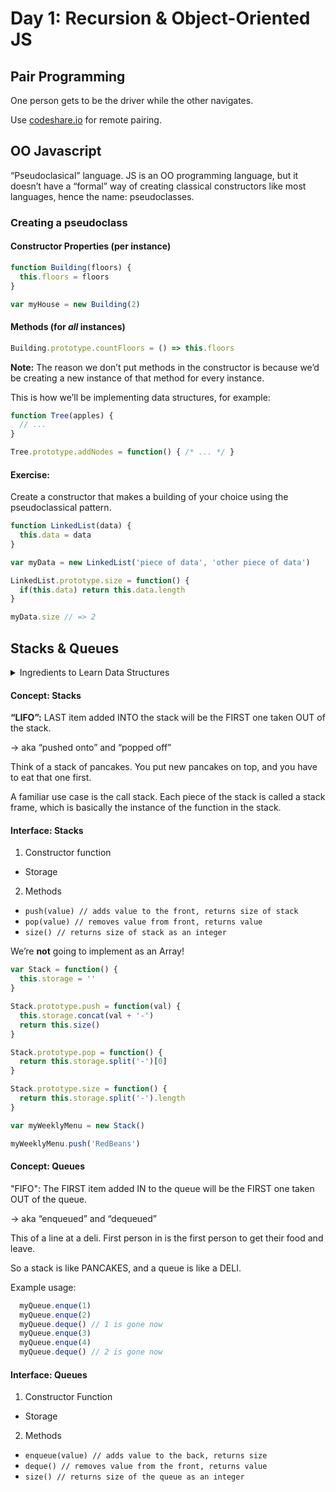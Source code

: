 # Day 1: Recursion & Object-Oriented JS


## Pair Programming

One person gets to be the driver while the other navigates.

Use [codeshare.io](codeshare.io) for remote pairing.


## OO Javascript

“Pseudoclasical” language. JS is an OO programming language, but it doesn’t have a “formal” way of creating classical constructors like most languages, hence the name: pseudoclasses.

### Creating a pseudoclass

#### Constructor Properties (per instance)

```javascript
function Building(floors) {
  this.floors = floors
}

var myHouse = new Building(2)
```

#### Methods (for *all* instances)

```javascript
Building.prototype.countFloors = () => this.floors
```

**Note:** The reason we don’t put methods in the constructor is because we’d be creating a new instance of that method for every instance.

This is how we’ll be implementing data structures, for example:

```javascript
function Tree(apples) {
  // ...
}

Tree.prototype.addNodes = function() { /* ... */ }
```

#### Exercise:

Create a constructor that makes a building of your choice using the pseudoclassical pattern.

```javascript
function LinkedList(data) {
  this.data = data
}

var myData = new LinkedList('piece of data', 'other piece of data')

LinkedList.prototype.size = function() {
  if(this.data) return this.data.length
}

myData.size // => 2
```


## Stacks & Queues

<details>
  <summary> Ingredients to Learn Data Structures </summary>

  1. Learn Data Structure Concept
    * Draw it
    * Create the API/operation methods
  2. Build the Data Structure
    * Pseudocode the implementation
    * Code the data structure constructor
  3. Utilize the Data Structure
    * Put your data structure to work!
    * Pair it with an algorithm if needed
  4. Understand Data Structure
    * What is the time complexity?
    * How can you optimize?

</details>


#### Concept: Stacks

**“LIFO”:** LAST item added INTO the stack will be the FIRST one taken OUT of the stack.

-> aka “pushed onto” and “popped off”

Think of a stack of pancakes. You put new pancakes on top, and you have to eat that one first.

A familiar use case is the call stack. Each piece of the stack is called a stack frame, which is basically the instance of the function in the stack.

#### Interface: Stacks

1. Constructor function
  * Storage
2. Methods
  * `push(value) // adds value to the front, returns size of stack`
  * `pop(value) // removes value from front, returns value`
  * `size() // returns size of stack as an integer`

We’re **not** going to implement as an Array!

```javascript
var Stack = function() {
  this.storage = ''
}

Stack.prototype.push = function(val) {
  this.storage.concat(val + '-')
  return this.size()
}

Stack.prototype.pop = function() {
  return this.storage.split('-')[0]
}

Stack.prototype.size = function() {
  return this.storage.split('-').length
}

var myWeeklyMenu = new Stack()

myWeeklyMenu.push('RedBeans')
```

#### Concept: Queues

"FIFO": The FIRST item added IN to the queue will be the FIRST one taken OUT of the queue.

-> aka “enqueued” and “dequeued”

This of a line at a deli. First person in is the first person to get their food and leave.

So a stack is like PANCAKES, and a queue is like a DELI.

Example usage:

```javascript
  myQueue.enque(1)
  myQueue.enque(2)
  myQueue.deque() // 1 is gone now
  myQueue.enque(3)
  myQueue.enque(4)
  myQueue.deque() // 2 is gone now
```

#### Interface: Queues

1. Constructor Function
  * Storage
2. Methods
  * `enqueue(value) // adds value to the back, returns size`
  * `deque() // removes value from the front, returns value`
  * `size() // returns size of the queue as an integer`
